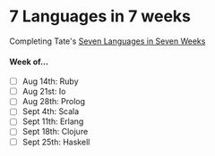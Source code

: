 # 7 Languages in 7 weeks

Completing Tate's [Seven Languages in Seven Weeks](https://www.amazon.com/Seven-Languages-Weeks-Programming-Programmers/dp/193435659X)

#### Week of...
- [ ] Aug 14th: Ruby
- [ ] Aug 21st: Io
- [ ] Aug 28th: Prolog
- [ ] Sept 4th: Scala
- [ ] Sept 11th: Erlang
- [ ] Sept 18th: Clojure
- [ ] Sept 25th: Haskell
